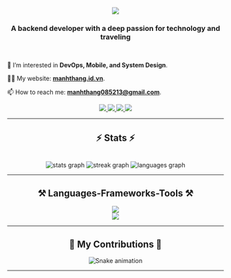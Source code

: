 <h1 align="center">
    <img src="https://readme-typing-svg.herokuapp.com/?font=Righteous&size=35&center=true&vCenter=true&width=500&height=70&duration=4000&lines=Hi+There!+👋;+I'm+Thang!;" />
</h1>

<h3 align="center">A backend developer with a deep passion for technology and traveling</h3>

<br/>


<div align="left">
 
 🔭 I’m interested in **DevOps, Mobile, and System Design**.

 👨‍💻 My website: **<a href="https://manhthang.id.vn" target="_blank">manhthang.id.vn</a>**.
  
 📫 How to reach me: **<a href="mailto:manhthang085213@gmail.com">manhthang085213@gmail.com</a>**.

 </div>

<div align="center"> 
  <a href="mailto:manhthang085213@gmail.com">
    <img src="https://img.shields.io/badge/Gmail-333333?style=for-the-badge&logo=gmail&logoColor=red" />
  </a>
  <a href="https://www.linkedin.com/in/mthangit" target="_blank">
    <img src="https://img.shields.io/badge/LinkedIn-0077B5?style=for-the-badge&logo=linkedin&logoColor=white" target="_blank" />
  </a>
  <a href="https://manhthang.id.vn" target="_blank">
     <img src="https://img.shields.io/badge/Portfolio-FF5722?style=for-the-badge&logo=todoist&logoColor=white" target="_blank" /> <!-- sqlite, safari, google-chrome are other good icon options -->
  </a>
    <a href="t.me/mthangit" target="_blank">
     <img src="https://img.shields.io/badge/Telegram-2CA5E0?style=for-the-badge&logo=telegram&logoColor=white" target="_blank" /> <!-- sqlite, safari, google-chrome are other good icon options -->
  </a>
</div>

 <hr/>



###
<h2 align="center">⚡ Stats ⚡</h2>
<br>
<div align="center" >
  <img src="https://github-readme-stats.vercel.app/api?username=mthangit&hide_title=false&show_icons=true&rank_icon=github&include_all_commits=true&count_private=true&disable_animations=false&theme=react&locale=en&hide_border=false&hide=stars,issues&show=prs_merged,prs_merged_percentage"alt="stats graph"  />
  <img  src="https://streak-stats.demolab.com?user=mthangit&locale=en&mode=daily&theme=react&hide_border=false&border_radius=5" alt="streak graph"  />
    <img src="https://github-readme-stats.vercel.app/api/top-langs?username=mthangit&locale=en&hide_title=false&layout=donut&langs_count=5&theme=react&hide_border=false&hide=HTML,CSS,SCSS,Blade&size_weight=0.5&count_weight=0.5" alt="languages graph"  />
<!--       <img width=325 align="center" src="https://github-readme-stats-salesp07.vercel.app/api/top-langs/?username=salesp07&hide=HTML&langs_count=8&layout=compact&theme=react&border_radius=10&size_weight=0.5&count_weight=0.5&exclude_repo=github-readme-stats" alt="top langs" /> -->
</div> 
<hr/>

<h2 align="center">⚒️ Languages-Frameworks-Tools ⚒️</h2>
<div align="center">
<p align="center">
    <img src="https://skillicons.dev/icons?i=js,html,css,py,cpp,cs,php,java,latex,git" /><br>
    <img src="https://skillicons.dev/icons?i=nodejs,react,typescript,firebase,mongodb,mysql,flask,laravel,github,docker,postman,androidstudio" /><br>
</p>
</div>
<hr/>

<div align="center">
  <h2>🐍 My Contributions 🐍</h2>
    <img src="https://raw.githubusercontent.com/mthangit/mthangit/output/snake.svg" alt="Snake animation" />
<!--     ![snake animation](https://github.com/mthangit/mthangit/blob/output/github-contribution-grid-snake2.svg)
  <br/><br/> -->
</div>
<hr/>

